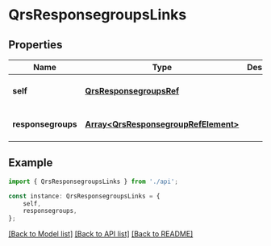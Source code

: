 # QrsResponsegroupsLinks


## Properties

Name | Type | Description | Notes
------------ | ------------- | ------------- | -------------
**self** | [**QrsResponsegroupsRef**](QrsResponsegroupsRef.md) |  | [optional] [default to undefined]
**responsegroups** | [**Array&lt;QrsResponsegroupRefElement&gt;**](QrsResponsegroupRefElement.md) |  | [optional] [default to undefined]

## Example

```typescript
import { QrsResponsegroupsLinks } from './api';

const instance: QrsResponsegroupsLinks = {
    self,
    responsegroups,
};
```

[[Back to Model list]](../README.md#documentation-for-models) [[Back to API list]](../README.md#documentation-for-api-endpoints) [[Back to README]](../README.md)
